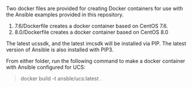 Two docker files are provided for creating Docker containers for use with the Ansible examples provided in this repository. 

1)  7.6/Dockerfile creates a docker container based on CentOS 7.6.
2)  8.0/Dockerfile creates a docker container based on CentOS 8.0

The latest ucssdk, and the latest imcsdk will be installed via PIP. The latest version of Ansible is also installed with PIP3.

From either folder, run the following command to make a docker container with Ansible configured for UCS:

> docker build -t ansble/ucs:latest .


